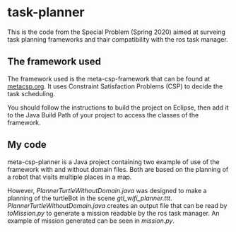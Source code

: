 # task-planner

This is the code from the Special Problem (Spring 2020) aimed at surveing task planning frameworks and thair compatibility with the ros task manager. 

## The framework used

The  framework used is the meta-csp-framework that can be found at [metacsp.org](metacsp.org). It uses Constraint Satisfaction Problems (CSP) to decide the task scheduling.

You should follow the instructions to build the project on Eclipse, then add it to the Java Build Path of your project to access the classes of the framework.

## My code

meta-csp-planner is a Java project containing two example of use of the framework with and without domain files. Both are based on the planning of a robot that visits multiple places in a map. 

However, _PlannerTurtleWithoutDomain.java_ was designed to make a planning of the turtleBot in the scene _gtl\_wifi\_planner.ttt_. _PlannerTurtleWithoutDomain.java_ creates an output file that can be read by _toMission.py_ to generate a mission readable by the ros task manager. An example of mission generated can be seen in _mission.py_.
